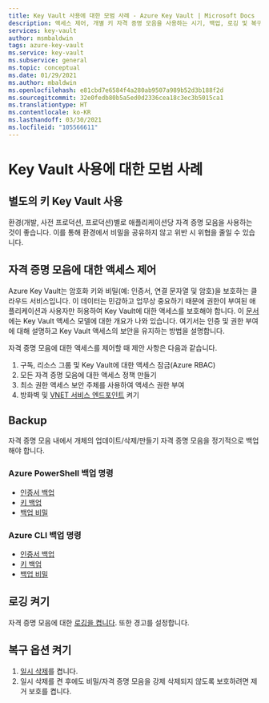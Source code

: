 ```yaml
---
title: Key Vault 사용에 대한 모범 사례 - Azure Key Vault | Microsoft Docs
description: 액세스 제어, 개별 키 자격 증명 모음을 사용하는 시기, 백업, 로깅 및 복구 옵션을 포함하여 Azure Key Vault의 모범 사례에 대해 알아봅니다.
services: key-vault
author: msmbaldwin
tags: azure-key-vault
ms.service: key-vault
ms.subservice: general
ms.topic: conceptual
ms.date: 01/29/2021
ms.author: mbaldwin
ms.openlocfilehash: e81cbd7e6584f4a280ab9507a989b52d3b188f2d
ms.sourcegitcommit: 32e0fedb80b5a5ed0d2336cea18c3ec3b5015ca1
ms.translationtype: HT
ms.contentlocale: ko-KR
ms.lasthandoff: 03/30/2021
ms.locfileid: "105566611"
---
```

# <a name="best-practices-to-use-key-vault"></a>Key Vault 사용에 대한 모범 사례

## <a name="use-separate-key-vaults"></a>별도의 키 Key Vault 사용

환경(개발, 사전 프로덕션, 프로덕션)별로 애플리케이션당 자격 증명 모음을 사용하는 것이 좋습니다. 이를 통해 환경에서 비밀을 공유하지 않고 위반 시 위협을 줄일 수 있습니다.

## <a name="control-access-to-your-vault"></a>자격 증명 모음에 대한 액세스 제어

Azure Key Vault는 암호화 키와 비밀(예: 인증서, 연결 문자열 및 암호)을 보호하는 클라우드 서비스입니다. 이 데이터는 민감하고 업무상 중요하기 때문에 권한이 부여된 애플리케이션과 사용자만 허용하여 Key Vault에 대한 액세스를 보호해야 합니다. 이 [문서](secure-your-key-vault.md)에는 Key Vault 액세스 모델에 대한 개요가 나와 있습니다. 여기서는 인증 및 권한 부여에 대해 설명하고 Key Vault 액세스의 보안을 유지하는 방법을 설명합니다.

자격 증명 모음에 대한 액세스를 제어할 때 제안 사항은 다음과 같습니다.
1. 구독, 리소스 그룹 및 Key Vault에 대한 액세스 잠금(Azure RBAC)
2. 모든 자격 증명 모음에 대한 액세스 정책 만들기
3. 최소 권한 액세스 보안 주체를 사용하여 액세스 권한 부여
4. 방화벽 및 [VNET 서비스 엔드포인트](overview-vnet-service-endpoints.md) 켜기

## <a name="backup"></a>Backup

자격 증명 모음 내에서 개체의 업데이트/삭제/만들기 자격 증명 모음을 정기적으로 백업해야 합니다.

### <a name="azure-powershell-backup-commands"></a>Azure PowerShell 백업 명령

* [인증서 백업](/powershell/module/azurerm.keyvault/Backup-AzureKeyVaultCertificate)
* [키 백업](/powershell/module/azurerm.keyvault/Backup-AzureKeyVaultKey)
* [백업 비밀](/powershell/module/azurerm.keyvault/Backup-AzureKeyVaultSecret)

### <a name="azure-cli-backup-commands"></a>Azure CLI 백업 명령

* [인증서 백업](/cli/azure/keyvault/certificate#az-keyvault-certificate-backup)
* [키 백업](/cli/azure/keyvault/key#az-keyvault-key-backup)
* [백업 비밀](/cli/azure/keyvault/secret#az-keyvault-secret-backup)


## <a name="turn-on-logging"></a>로깅 켜기

자격 증명 모음에 대한 [로깅을 켭니다](logging.md). 또한 경고를 설정합니다.

## <a name="turn-on-recovery-options"></a>복구 옵션 켜기

1. [일시 삭제](soft-delete-overview.md)를 켭니다.
2. 일시 삭제를 켠 후에도 비밀/자격 증명 모음을 강제 삭제되지 않도록 보호하려면 제거 보호를 켭니다.